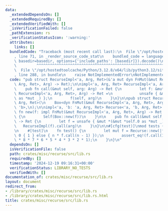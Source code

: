 ```yaml
---
data:
  _extendedDependsOn: []
  _extendedRequiredBy: []
  _extendedVerifiedWith: []
  _isVerificationFailed: false
  _pathExtension: rs
  _verificationStatusIcon: ':warning:'
  attributes:
    links: []
  bundledCode: "Traceback (most recent call last):\n  File \"/opt/hostedtoolcache/Python/3.12.8/x64/lib/python3.12/site-packages/onlinejudge_verify/documentation/build.py\"\
    , line 71, in _render_source_code_stat\n    bundled_code = language.bundle(stat.path,\
    \ basedir=basedir, options={'include_paths': [basedir]}).decode()\n          \
    \         ^^^^^^^^^^^^^^^^^^^^^^^^^^^^^^^^^^^^^^^^^^^^^^^^^^^^^^^^^^^^^^^^^^^^^^^^^^^^^^^^^\n\
    \  File \"/opt/hostedtoolcache/Python/3.12.8/x64/lib/python3.12/site-packages/onlinejudge_verify/languages/rust.py\"\
    , line 288, in bundle\n    raise NotImplementedError\nNotImplementedError\n"
  code: "pub struct RecurseImpl<'a, Arg, Ret>(&'a mut dyn FnMut(&mut RecurseImpl<'a,\
    \ Arg, Ret>, Arg) -> Ret);\n\nimpl<'a, Arg, Ret> RecurseImpl<'a, Arg, Ret> {\n\
    \    pub fn call(&mut self, arg: Arg) -> Ret {\n        let f: &mut dyn FnMut(&mut\
    \ RecurseImpl<'a, Arg, Ret>, Arg) -> Ret =\n            unsafe { &mut *(&mut *self.0\
    \ as *mut _) };\n        f(self, arg)\n    }\n}\n\npub struct Recurse<'a, 'b,\
    \ Arg, Ret>(\n    Box<dyn FnMut(&mut RecurseImpl<'a, Arg, Ret>, Arg) -> Ret +\
    \ 'b>,\n);\n\nimpl<'a, 'b: 'a, Arg, Ret> Recurse<'a, 'b, Arg, Ret> {\n    pub\
    \ fn new(f: impl FnMut(&mut RecurseImpl<'a, Arg, Ret>, Arg) -> Ret + 'b) -> Self\
    \ {\n        Self(Box::new(f))\n    }\n\n    pub fn call(&mut self, arg: Arg)\
    \ -> Ret {\n        let f = unsafe { &mut *(&mut *self.0 as *mut _) };\n     \
    \   RecurseImpl(f).call(arg)\n    }\n}\n\n#[cfg(test)]\nmod tests {\n    use super::*;\n\
    \n    #[test]\n    fn test() {\n        let mut f = Recurse::new(|f, n| if n ==\
    \ 0 { 1 } else { n * f.call(n - 1) });\n        assert_eq!(f.call(10), 10 * 9\
    \ * 8 * 7 * 6 * 5 * 4 * 3 * 2 * 1);\n    }\n}\n"
  dependsOn: []
  isVerificationFile: false
  path: crates/misc/recurse/src/lib.rs
  requiredBy: []
  timestamp: '2024-12-19 09:16:31+00:00'
  verificationStatus: LIBRARY_NO_TESTS
  verifiedWith: []
documentation_of: crates/misc/recurse/src/lib.rs
layout: document
redirect_from:
- /library/crates/misc/recurse/src/lib.rs
- /library/crates/misc/recurse/src/lib.rs.html
title: crates/misc/recurse/src/lib.rs
---
```

